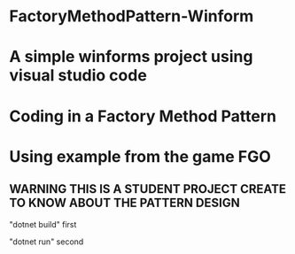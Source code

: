 # FactoryMethodPattern-Winform
# A simple winforms project using visual studio code
# Coding in a Factory Method Pattern
# Using example from the game FGO
## WARNING THIS IS A STUDENT PROJECT CREATE TO KNOW ABOUT THE PATTERN DESIGN

"dotnet build" first

"dotnet run" second
